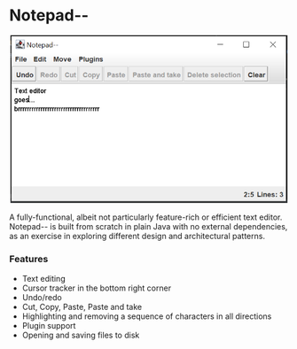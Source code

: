 # Notepad--

<p align="center">
<img src="docs/notepad-minus-minus.PNG" alt="notepad--" width="500"/>
</p>

A fully-functional, albeit not particularly feature-rich or efficient text editor.
Notepad-- is built from scratch in plain Java with no external dependencies, as an exercise in
exploring different design and architectural patterns.

### Features

- Text editing
- Cursor tracker in the bottom right corner
- Undo/redo
- Cut, Copy, Paste, Paste and take
- Highlighting and removing a sequence of characters in all directions
- Plugin support
- Opening and saving files to disk
